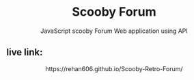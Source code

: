 <h1 align="center">Scooby Forum</h1>
<p align="center"> JavaScript scooby Forum Web application using API </p>

## live link: 

<p align="center">https://rehan606.github.io/Scooby-Retro-Forum/ </p>

